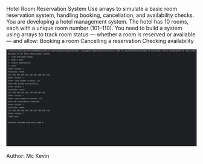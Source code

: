 Hotel Room Reservation System
Use arrays to simulate a basic room reservation system, handling booking, cancellation, and availability checks.
You are developing a hotel management system. The hotel has 10 rooms, each with a unique room number (101–110). 
You need to build a system using arrays to track room status — whether a room is reserved or available — and allow:
Booking a room
Cancelling a reservation
Checking availability

![img.png](https://github.com/Gmckevz/TU-Java-Session1-HotelRoomReservation/blob/f59d1044f913aaaee3a385bcbfefe3cce7cc967d/images/Output%20Lab%202.png)

Author: Mc Kevin
